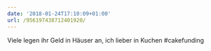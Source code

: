 ```yaml
---
date: '2018-01-24T17:10:09+01:00'
url: /956197438712401920/
---
```

Viele legen ihr Geld in Häuser an, ich lieber in Kuchen #cakefunding
